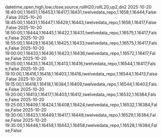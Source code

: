 datetime,open,high,low,close,source,rollH20,rollL20,up2,dn2
2025-10-20 18:40:00,1.16451,1.16453,1.16417,1.16431,twelvedata_repo,1.1658,1.16444,False,False
2025-10-20 18:45:00,1.16431,1.16447,1.16429,1.16443,twelvedata_repo,1.1658,1.16417,False,False
2025-10-20 18:50:00,1.16444,1.16445,1.16422,1.16431,twelvedata_repo,1.16575,1.16417,False,False
2025-10-20 18:55:00,1.16429,1.16436,1.16425,1.16433,twelvedata_repo,1.16575,1.16417,False,False
2025-10-20 19:00:00,1.16433,1.16436,1.16423,1.16436,twelvedata_repo,1.16572,1.16417,False,False
2025-10-20 19:05:00,1.16435,1.16435,1.16413,1.16416,twelvedata_repo,1.16544,1.16417,False,False
2025-10-20 19:10:00,1.16416,1.16418,1.16403,1.16416,twelvedata_repo,1.16544,1.16413,False,False
2025-10-20 19:15:00,1.16418,1.16418,1.16384,1.16409,twelvedata_repo,1.16544,1.16403,False,False
2025-10-20 19:20:00,1.16413,1.16417,1.16403,1.16412,twelvedata_repo,1.16532,1.16384,False,False
2025-10-20 19:25:00,1.16409,1.16424,1.16408,1.16424,twelvedata_repo,1.16532,1.16384,False,False
2025-10-20 19:30:00,1.16423,1.16449,1.16417,1.16448,twelvedata_repo,1.16529,1.16384,False,False
2025-10-20 19:35:00,1.16448,1.16458,1.16443,1.16458,twelvedata_repo,1.16528,1.16384,False,False

